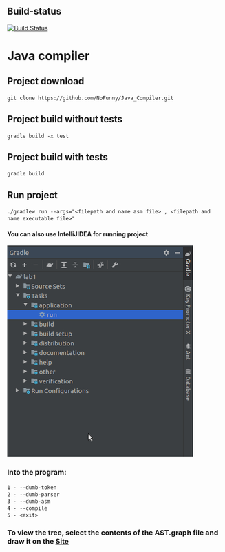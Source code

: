 ## Build-status
[![Build Status](https://travis-ci.com/NoFunny/Java_Compiler.svg?branch=master)](https://travis-ci.com/NoFunny/Java_Compiler)
# Java compiler

## Project download
```
git clone https://github.com/NoFunny/Java_Compiler.git
```

## Project build without tests
```
gradle build -x test
```

## Project build with tests
```
gradle build
```

## Run project 
```
./gradlew run --args="<filepath and name asm file> , <filepath and name executable file>"
```


#### You can also use IntelliJIDEA for running project
![Image](https://github.com/NoFunny/Java_Compiler/raw/master/src/main/resources/info.jpeg)

### Into the program:
```
1 - --dumb-token
2 - --dumb-parser
3 - --dumb-asm
4 - --compile
5 - <exit>
```

### To view the tree, select the contents of the AST.graph file and draw it on the [Site](http://www.webgraphviz.com/)
